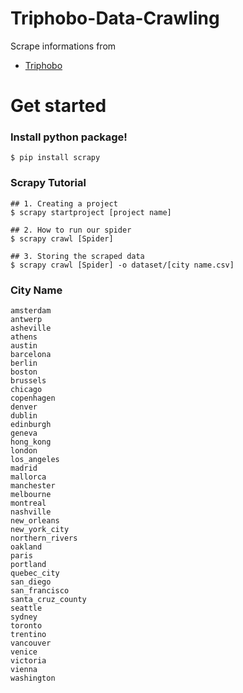 # Triphobo-Data-Crawling
Scrape informations from
- [Triphobo](https://www.triphobo.com/tripplans)

Get started
==
### Install python package!
```
$ pip install scrapy
```

### Scrapy Tutorial

```
## 1. Creating a project
$ scrapy startproject [project name]

## 2. How to run our spider
$ scrapy crawl [Spider]

## 3. Storing the scraped data
$ scrapy crawl [Spider] -o dataset/[city name.csv]

```
### City Name

```
amsterdam
antwerp
asheville
athens
austin
barcelona
berlin
boston
brussels
chicago
copenhagen
denver
dublin
edinburgh
geneva
hong_kong
london
los_angeles
madrid
mallorca
manchester
melbourne
montreal
nashville
new_orleans
new_york_city
northern_rivers
oakland
paris
portland
quebec_city
san_diego
san_francisco
santa_cruz_county
seattle
sydney
toronto
trentino
vancouver
venice
victoria
vienna
washington
```
